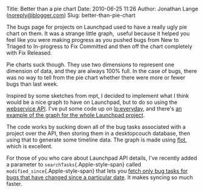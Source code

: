 Title: Better than a pie chart
Date: 2010-06-25 11:26
Author: Jonathan Lange (noreply@blogger.com)
Slug: better-than-pie-chart

The bugs page for projects on Launchpad used to have a really ugly pie
chart on them. It was a strange little graph,  useful because it helped
you feel like you were making progress as you pushed bugs from New to
Triaged to In-progress to Fix Committed and then off the chart
completely with Fix Released.  
  
Pie charts suck though. They use two dimensions to represent one
dimension of data, and they are always 100% full. In the case of bugs,
there was no way to tell from the pie chart whether there were more or
fewer bugs than last week.  
  
Inspired by some sketches from mpt, I decided to implement what I think
would be a nice graph to have on Launchpad, but to do so using the
[webservice API](https://help.launchpad.net/API). I've put some code up
on [lp:everyday](https://edge.launchpad.net/everyday), and there's [an
example of the graph for the whole Launchpad
project](http://people.canonical.com/~jml/convergence/).  
  
The code works by sucking down all of the bug tasks associated with a
project over the API, then storing them in a desktopcouch database, then
using that to generate some timeline data. The graph is made using
[flot](http://code.google.com/p/flot/), which is excellent.  
  
For those of you who care about Launchpad API details, I've recently
added a parameter to `searchTasks`{.Apple-style-span} called
`modified_since`{.Apple-style-span} that lets you [fetch only bug tasks
for bugs that have changed since a particular
date](https://bugs.edge.launchpad.net/malone/+bug/590535). It makes
syncing so much faster.

